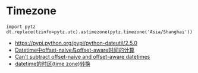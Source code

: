 # Timezone

```
import pytz  
dt.replace(tzinfo=pytz.utc).astimezone(pytz.timezone('Asia/Shanghai'))  
```
 
 - https://pypi.python.org/pypi/python-dateutil/2.5.0
 - [Datetime中offset-naive与offset-aware时间的计算](http://www.dannysite.com/blog/185/)
 - [Can't subtract offset-naive and offset-aware datetimes](http://stackoverflow.com/questions/796008/cant-subtract-offset-naive-and-offset-aware-datetimes)
 - [datetime的时区(time zone)转换](http://agile-boy.iteye.com/blog/719047)